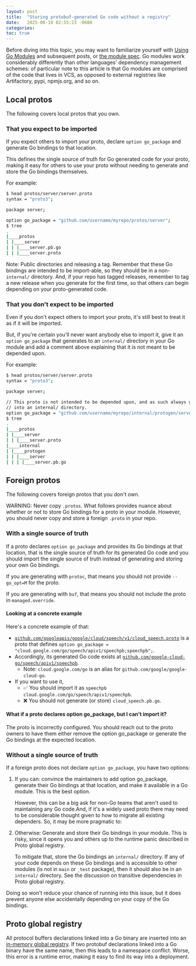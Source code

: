 ```yaml
---
layout: post
title:  "Storing protobuf-generated Go code without a registry"
date:   2025-06-10 02:55:23 -0600
categories: 
toc: true
---
```


Before diving into this topic, you may want to familiarize yourself with [Using Go Modules](https://go.dev/blog/using-go-modules) and subsequent posts, or [the module spec](https://go.dev/ref/mod). Go modules work considerably differently than other languages' dependency management schemes: of particular note to this article is that Go modules are comprised of the code that lives in VCS, as opposed to external registries like Artifactory, pypi, npmjs.org, and so on.

## Local protos

The following covers local protos that you own.

### That you expect to be imported

If you expect others to import your proto, declare `option go_package` and generate Go bindings to that location.

This defines the single source of truth for Go generated code for your proto, making it easy for others to use your proto without needing to generate and store the Go bindings themselves.

For example:

```sh
$ head protos/server/server.proto
syntax = "proto3";

package server;

option go_package = "github.com/username/myrepo/protos/server";
$ tree
.
|____protos
| |____server
| | |____server.pb.go
| | |____server.proto
```

Note: Public directories and releasing a tag. Remember that these Go bindings are intended to be import-able, so they should be in a non-`internal/` directory. And, if your repo has tagged releases, remember to tag a new release when you generate for the first time, so that others can begin depending on your proto-generated code.

### That you don't expect to be imported

Even if you don't expect others to import your proto, it's still best to treat it as if it will be imported.

But, if you're certain you'll never want anybody else to import it, give it an `option go_package` that generates to an `internal/` directory in your Go module and add a comment above explaining that it is not meant to be depended upon.

For example:

```sh
$ head protos/server/server.proto
syntax = "proto3";

package server;

// This proto is not intended to be depended upon, and as such always generates
// into an internal/ directory.
option go_package = "github.com/username/myrepo/internal/protogen/server";
$ tree
.
|____protos
| |____server
| | |____server.proto
|____internal
| |____protogen
| | |____server
| | | |____server.pb.go
```

## Foreign protos

The following covers foreign protos that you don't own.

WARNING: Never copy `.protos`. What follows provides nuance about whether or not to store Go bindings for a proto in your module. However, you should never copy and store a foreign `.proto` in your repo.

### With a single source of truth

If a proto declares `option go_package` and provides its Go bindings at that location, that is the single source of truth for its generated Go code and you should import the single source of truth instead of generating and storing your own Go bindings.

If you are generating with `protoc`, that means you should not provide `--go_opt=M` for the proto.

If you are generating with `buf`, that means you should not include the proto in `managed.override`.

#### Looking at a concrete example

Here's a concrete example of that:

- [`github.com/googleapis/google/cloud/speech/v1/cloud_speech.proto`](https://github.com/googleapis/googleapis/blob/c759e924aa786f3df0e64499daf97d46a27edb31/google/cloud/speech/v1/cloud_speech.proto) is a proto that defines `option go_package = "cloud.google.com/go/speech/apiv1/speechpb;speechpb";`.
- Accordingly, its generated Go code exists at [`github.com/google-cloud-go/speech/apiv1/speechpb`](https://github.com/googleapis/google-cloud-go/tree/main/speech/apiv1/speechpb).
  - Note: `cloud.google.com/go` is an alias for `github.com/google/google-cloud-go`.
- If you want to use it,
  - ✅ You should import it as `speechpb cloud.google.com/go/speech/apiv1/speechpb`.
  - ❌ You should not generate (or store) `cloud_speech.pb.go`.

#### What if a proto declares option go_package, but I can't import it?

The proto is incorrectly configured. You should reach out to the proto owners to have them either remove the option go_package or generate the Go bindings at the expected location.

### Without a single source of truth

If a foreign proto does not declare `option go_package`, you have two options:

1. If you can: convince the maintainers to add option go_package, generate their Go bindings at that location, and make it available in a Go module. This is the best option.

    However, this can be a big ask for non-Go teams that aren't used to maintaining any Go code.And, if it's a widely used proto there may need to be considerable thought given to how to migrate all existing dependers. So, it may be more pragmatic to:

2. Otherwise: Generate and store their Go bindings in your module. This is risky, since it opens you and others up to the runtime panic described in Proto global registry.

    To mitigate that, store the Go bindings an `internal/` directory. If any of your code depends on these Go bindings and is accessible to other modules (is not in `main` or `_test` package), then it should also be in an `internal/` directory. See the discussion on transitive dependencies in Proto global registry.

Doing so won't reduce your chance of running into this issue, but it does prevent anyone else accidentally depending on your copy of the Go bindings.

## Proto global registry

All protocol buffers declarations linked into a Go binary are inserted into an [in-memory global registry](https://protobuf.dev/reference/go/faq/#namespace-conflict). If two protobuf declarations linked into a Go binary have the same name, then this leads to a namespace conflict. Worse, this error is a runtime error, making it easy to find its way into a deployment.
